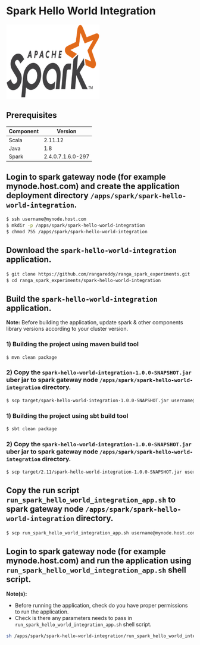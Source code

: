 # Spark Hello World Integration

<div>
        <img src="https://github.com/rangareddy/ranga-logos/blob/main/frameworks/spark/spark_logo.png?raw=true" height="200" width="250"/>
</div>


## Prerequisites

|Component|Version|
|---------|-------|
|Scala|2.11.12|
|Java|1.8|
|Spark|2.4.0.7.1.6.0-297|




## Login to spark gateway node (for example mynode.host.com) and create the application deployment directory `/apps/spark/spark-hello-world-integration`.
```sh
$ ssh username@mynode.host.com
$ mkdir -p /apps/spark/spark-hello-world-integration
$ chmod 755 /apps/spark/spark-hello-world-integration
```

## Download the `spark-hello-world-integration` application.
```sh
$ git clone https://github.com/rangareddy/ranga_spark_experiments.git
$ cd ranga_spark_experiments/spark-hello-world-integration
```

## Build the `spark-hello-world-integration` application.
**Note:** Before building the application, update spark & other components library versions according to your cluster version.

### 1) Building the project using maven build tool

```sh
$ mvn clean package
```

### 2) Copy the `spark-hello-world-integration-1.0.0-SNAPSHOT.jar` uber jar to spark gateway node `/apps/spark/spark-hello-world-integration` directory.

```sh
$ scp target/spark-hello-world-integration-1.0.0-SNAPSHOT.jar username@mynode.host.com:/apps/spark/spark-hello-world-integration
```

### 1) Building the project using sbt build tool

```sh
$ sbt clean package
```

### 2) Copy the `spark-hello-world-integration-1.0.0-SNAPSHOT.jar` uber jar to spark gateway node `/apps/spark/spark-hello-world-integration` directory.

```sh
$ scp target/2.11/spark-hello-world-integration-1.0.0-SNAPSHOT.jar username@mynode.host.com:/apps/spark/spark-hello-world-integration
```

## Copy the run script `run_spark_hello_world_integration_app.sh` to spark gateway node `/apps/spark/spark-hello-world-integration` directory.

```sh
$ scp run_spark_hello_world_integration_app.sh username@mynode.host.com:/apps/spark/spark-hello-world-integration
```

## Login to spark gateway node (for example mynode.host.com) and run the application using `run_spark_hello_world_integration_app.sh` shell script.

**Note(s):**
* Before running the application, check do you have proper permissions to run the application.
* Check is there any parameters needs to pass in `run_spark_hello_world_integration_app.sh` shell script.

```sh
sh /apps/spark/spark-hello-world-integration/run_spark_hello_world_integration_app.sh
```